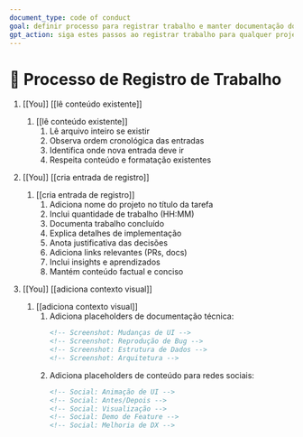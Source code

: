 ```yaml
---
document_type: code of conduct
goal: definir processo para registrar trabalho e manter documentação do projeto
gpt_action: siga estes passos ao registrar trabalho para qualquer projeto
---
```


# 🎯 Processo de Registro de Trabalho

1. [[You]] [[lê conteúdo existente]]
   1. [[lê conteúdo existente]]
      1. Lê arquivo inteiro se existir
      2. Observa ordem cronológica das entradas
      3. Identifica onde nova entrada deve ir
      4. Respeita conteúdo e formatação existentes

2. [[You]] [[cria entrada de registro]]
   1. [[cria entrada de registro]]
      1. Adiciona nome do projeto no título da tarefa
      2. Inclui quantidade de trabalho (HH:MM)
      3. Documenta trabalho concluído
      4. Explica detalhes de implementação
      5. Anota justificativa das decisões
      6. Adiciona links relevantes (PRs, docs)
      7. Inclui insights e aprendizados
      8. Mantém conteúdo factual e conciso

3. [[You]] [[adiciona contexto visual]]
   1. [[adiciona contexto visual]]
      1. Adiciona placeholders de documentação técnica:
         ```markdown
         <!-- Screenshot: Mudanças de UI -->
         <!-- Screenshot: Reprodução de Bug -->
         <!-- Screenshot: Estrutura de Dados -->
         <!-- Screenshot: Arquitetura -->
         ```
      2. Adiciona placeholders de conteúdo para redes sociais:
         ```markdown
         <!-- Social: Animação de UI -->
         <!-- Social: Antes/Depois -->
         <!-- Social: Visualização -->
         <!-- Social: Demo de Feature -->
         <!-- Social: Melhoria de DX -->
         ```
